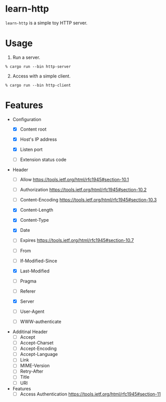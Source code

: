 # learn-http

`learn-http` is a simple toy HTTP server. 

# Usage


1. Run a server.

```
% cargo run --bin http-server
```

2. Access with a simple client.

```
% cargo run --bin http-client
```

# Features

* Configuration
  * [x] Content root
  * [x] Host's IP address
  * [x] Listen port
  * [ ] Extension status code


* Header
  * [ ] Allow https://tools.ietf.org/html/rfc1945#section-10.1
  * [ ] Authorization https://tools.ietf.org/html/rfc1945#section-10.2
  * [ ] Content-Encoding https://tools.ietf.org/html/rfc1945#section-10.3
  * [x] Content-Length
  * [x] Content-Type
  * [x] Date
  * [ ] Expires https://tools.ietf.org/html/rfc1945#section-10.7
  * [ ] From
  * [ ] If-Modified-Since
  * [x] Last-Modified
  * [ ] Pragma
  * [ ] Referer
  * [x] Server
  * [ ] User-Agent
  * [ ] WWW-authenticate
  
  
* Additinal Header
  * [ ] Accept
  * [ ] Accept-Charset
  * [ ] Accept-Encoding
  * [ ] Accept-Language
  * [ ] Link
  * [ ] MIME-Version
  * [ ] Retry-After
  * [ ] Title
  * [ ] URI
  
* Features
  * [ ] Access Authentication https://tools.ietf.org/html/rfc1945#section-11
